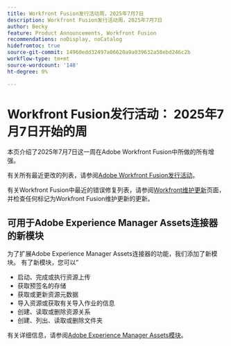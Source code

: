 ```yaml
---
title: Workfront Fusion发行活动周，2025年7月7日
description: Workfront Fusion发行活动周，2025年7月7日
author: Becky
feature: Product Announcements, Workfront Fusion
recommendations: noDisplay, noCatalog
hidefromtoc: true
source-git-commit: 14960edd32497a06620a9a039632a58ebd246c2b
workflow-type: tm+mt
source-wordcount: '148'
ht-degree: 0%

---
```


# Workfront Fusion发行活动： 2025年7月7日开始的周

本页介绍了2025年7月7日这一周在Adobe Workfront Fusion中所做的所有增强。

有关所有最近更改的列表，请参阅[Adobe Workfront Fusion发行活动](/help/workfront-fusion/fusion-product-releases/fusion-release-activity.md)。

有关Workfront Fusion中最近的错误修复列表，请参阅[Workfront维护更新](https://experienceleague.adobe.com/en/docs/workfront-known-issues/releases/current-updates)页面，并检查任何标记为Workfront Fusion维护更新的更新。

## 可用于Adobe Experience Manager Assets连接器的新模块

为了扩展Adobe Experience Manager Assets连接器的功能，我们添加了新模块。 有了新模块，您可以”

* 启动、完成或执行资源上传
* 获取预签名的存储
* 获取或更新资源元数据
* 导入资源或获取有关导入作业的信息
* 创建、读取或删除资源关系
* 创建、列出、读取或删除文件夹

有关详细信息，请参阅[Adobe Experience Manager Assets模块](/help/workfront-fusion/references/apps-and-modules/adobe-connectors/aem-assets-modules.md)。
